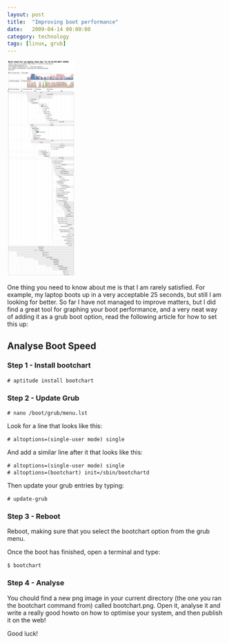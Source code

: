 ```yaml
---
layout: post
title:  "Improving boot performance"
date:   2009-04-14 00:00:00
category: technology
tags: [linux, grub]
---
```


<img src="/assets/bootchart_500.png" class="image-right" alt="Boot Chart">

One thing you need to know about me is that I am rarely satisfied.  For example, my laptop boots up in a very acceptable 25 seconds, but still I am looking for better.  So far I have not managed to improve matters, but I did find a great tool for graphing your boot performance, and a very neat way of adding it as a grub boot option, read the following article for how to set this up:

<!--more-->

## Analyse Boot Speed

### Step 1 - Install bootchart

    # aptitude install bootchart

### Step 2 - Update Grub

    # nano /boot/grub/menu.lst

Look for a line that looks like this:

    # altoptions=(single-user mode) single

And add a similar line after it that looks like this:

    # altoptions=(single-user mode) single
    # altoptions=(bootchart) init=/sbin/bootchartd

Then update your grub entries by typing:

    # update-grub

### Step 3 - Reboot

Reboot, making sure that you select the bootchart option from the grub menu.

Once the boot has finished, open a terminal and type:

    $ bootchart

### Step 4 - Analyse

You chould find a new png image in your current directory (the one you ran the bootchart command from) called bootchart.png.  Open it, analyse it and write a really good howto on how to optimise your system, and then publish it on the web!

Good luck!

